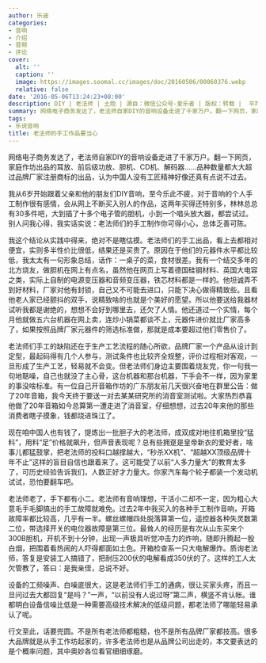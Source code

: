 ```yaml
---
author: 乐迪
categories:
- 音响
- 介绍
- 音频
- 评论
cover:
  alt: ''
  caption: ''
  image: https://images.soomal.cc/images/doc/20160506/00060376.webp
  relative: false
date: '2016-05-06T13:24:23+08:00'
description: DIY | 老法师 | 土炮 | 源自：微信公众号-爱乐者 | 版权：转载 |  平均/总评分：10.00/90
summary: 网络电子商务发达了，老法师自家DIY的音响设备走进了千家万户。翻一下网页，家庭作坊出品的耳放、前后级功放、胆机、CD机、解码器……品种数量都大大超过品牌厂家注册商标的出品，认为中国人没有工匠精神好像还真有点说不过去……
tags:
- 乐说音响
title: 老法师的手工作品要当心
---
```


网络电子商务发达了，老法师自家DIY的音响设备走进了千家万户。翻一下网页，家庭作坊出品的耳放、前后级功放、胆机、CD机、解码器……品种数量都大大超过品牌厂家注册商标的出品，认为中国人没有工匠精神好像还真有点说不过去。

我从6岁开始跟着父亲和他的朋友们DIY音响，至今乐此不疲，对于音响的个人手工制作很有感情，会从网上不断买入别人的作品，这两年买得还特别多，林林总总有30多件吧，大到插了十多个电子管的胆机，小到一个唱头放大器，都尝试过。别人问我心得，我实话实说：老法师们的手工制作你可得小心，总体乏善可陈。

我这个结论从实践中得来，绝对不是瞎估摸。老法师们的手工出品，看上去都相对便宜，实则多半性价比很低，结果还是买贵了。原因在于他们的元器件水平都比较低，我太太有一句形象总结，话作：一桌子的菜，食材很差。我有一个结交多年的北方烧友，做胆机在网上有点名，虽然他在网页上写着德国硅钢材料、英国大电容之类，实际上自制的电源变压器和音频变压器，铁芯材料都是一样的。他坦诚弄不到好材料，厂家对他有封锁，自己又不可能去进口，只能下决心做得精致些。且看他老人家已经颤抖的双手，说精致啥的也就是个美好的愿望。所以他要送给我器材试听我都是谢绝的，想想不会好到哪里去，还欠了人情。他还道过一个实情，每个月他就做五六台机器在网上卖，连炒小锅菜都谈不上，元器件进价就比厂家高多了，如果按照品牌厂家元器件的筛选标准做，那就是成本要超过他们零售价了。

老法师们手工的缺陷还在于生产工艺流程的随心所欲，品牌厂家一个产品从设计到定型，最起码得有几个人参与，测试条件也比较齐全规整，评价过程相对客观，一旦形成了生产工艺，轻易就不会变。但老法师们身边主要围着烧友党，你一句我一句地聒噪，自己也就没了主心骨，这台机器和那台机器，下手会不一样，因为家里的事没啥标准。有一位自己开音箱作坊的广东朋友前几天很兴奋地在群里公告：做了20年音箱，我今天终于要送一对去某某研究所的消音室测试啦。大家热烈恭喜他做了20年音箱如今总算第一遭走进了消音室，仔细想想，过去20年来他的那些消费者瞎子摸象，钱都烧进珠江了。

现在咱中国人也有钱了，提炼出一批胆子大的老法师，成双成对地往机箱里投“猛料”，用料“足”价格就飙升，但声音表现呢？总有些拥趸是皇帝新衣的爱好者，啥事儿都猛鼓掌，把老法师的投料口越撑越大，“秒杀XX机”、“超越XX顶级品牌十年不止”这样的盲目自信也跟着来了。这可能受了以前“人多力量大”的教育太多了，可历史经验告诉我们，人数正好才力量大。你家汽车每个轮子都装一个发动机试试，恐怕要翻车吧。

老法师老了，手下都有小二。老法师有音响理想，干活小二却不一定，因为粗心大意毛手毛脚搞出的手工故障就难免。过去2年中我买入的各种手工制作音响，开箱故障率都比较高，几乎有一半。螺丝螺帽四处脱落算第一位，遥控器各种失灵数第二位，带选择开关的电位器故障是第三位。最耸人的经历是有次从山东买来个300B胆机，开机不到十分钟，出现一声极具听觉冲击力的炸响，随即升腾起一股白烟，把围着看热闹的人吓得都面如土色。开箱检查系一只大电解爆炸。质询老法师，答复是安装工人搞错了，把耐压200伏的电解看成350伏的了。这样的工人太欠管教了，答曰：是我亲侄，总说不好。

设备的工频噪声、白噪底很大，这是老法师们手工的通病，很让买家头疼，而且一旦问过去大都回复“是吗？”一声，“以前没有人说过呀”第二声，横竖不肯认帐。谁都明白设备信噪比低是一种需要高级技术解决的低级问题，都老法师了哪能轻易承认了呢。

行文至此，话要兜圆。不是所有老法师都粗糙，也不是所有品牌厂家都技高。很多大品牌就是从手工作坊起家的，许多老法师也是从品牌公司出走的，本文要表达的是个概率问题，其中奥妙各位看官细细琢磨。